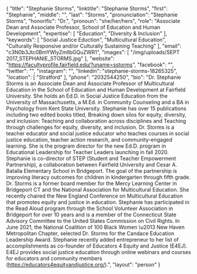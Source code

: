 {
  "title": "Stephanie Storms",
  "linktitle": "Stephanie Storms",
  "first": "Stephanie",
  "middle": "",
  "last": "Storms",
  "pronunciation": "Stephanie Storms",
  "honorific": "Dr.",
  "pronoun": "she/her/hers",
  "role": "Associate Dean and Associate Professor, School of Education and Human Development",
  "expertise": [
    "Education",
    "Diversity & Inclusion"
  ],
  "keywords": [
    "Social Justice Eduction",
    "Multicultural Education",
    "Culturally Responsive and/or Culturally Sustaining Teaching"
  ],
  "email": "c3N0b3Jtc0BmYWlyZmllbGQuZWR1",
  "images": [
    "/img/uploads/SEPT 2017_STEPHANIE_STORMS.jpg"
  ],
  "website": "https://facultyprofile.fairfield.edu/?uname=sstorms",
  "facebook": "",
  "twitter": "",
  "instagram": "",
  "linkedin": "stephanie-storms-18265325",
  "location": [
    "Stratford"
  ],
  "phone": "2032544250",
  "bio": "Dr. Stephanie Storms is an Associate Dean and Associate Professor of Multicultural Education in the School of Education and Human Development at Fairfield University. She holds an Ed.D. in Social Justice Education from the University of Massachusetts, a M.Ed. in Community Counseling and a BA in Psychology from Kent State University. Stephanie has over 15 publications including two edited books titled, Breaking down silos for equity, diversity, and inclusion: Teaching and collaboration across disciplines and Teaching through challenges for equity, diversity, and inclusion. Dr. Storms is a teacher educator and social justice educator who  teaches courses in social justice education, teacher action research, and community-engaged learning. She is the program director for the new Ed.D. program in Educational Leadership for Teacher Leaders launching in fall 2020. Stephanie is co-director of STEP (Student and Teacher Empowerment Partnership), a collaboration between Fairfield University and Cesar A. Batalla Elementary School in Bridgeport. The goal of the partnership is improving literacy outcomes for children in kindergarten through fifth grade. Dr. Storms is a former board member for the Mercy Learning Center in Bridgeport CT and the National Association for Multicultural Education. She recently chaired the New England Conference on Multicultural Education that promotes equity and justice in education. Stephanie has participated in the Read Aloud program through the School Volunteer Association in Bridgeport for over 10 years and is a member of the Connecticut State Advisory Committee to the United States Commission on Civil Rights. In June 2021, the National Coalition of 100 Black Women \u2013 New Haven Metropolitan Chapter, selected Dr. Storms for the Candace Education Leadership Award. Stephanie recently added entrepreneur to her list of accomplishments as co-founder of Educators 4 Equity and Justice (E4EJ). E4EJ provides social justice education through online webinars and courses for educators and community members (https://educators4equityandjustice.org/).",
  "layout": "person"
}
